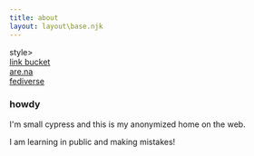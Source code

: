 ```yaml
---
title: about
layout: layout\base.njk
---
```


<html>
<head>
  <style>
    body {
  background-image: url("corydora01.gif");
  background-repeat: no-repeat;
  background-position: right top;
  background-attachment: fixed;
}</style>style>
<style>


.container {
  display: grid;
  grid-template-areas:
    "menu content";
  grid-template-columns: 1fr 3fr;
  gap: 5px;
  background-color: #aaaaaa;
  padding: 3px;
}
.container > div {
  background-color: #a6e6db;
  padding: 10px;
}
.container > div.menu {
  grid-area: menu;
  background-color:#ebf9f7;
  border: double
  ;
}
.container > div.content {
  grid-area: content;
}
.p1 {
  font-family: var(--sans-font);
}

</style>
</head>
<body>
<div class="container">
  <div class="menu"><a href="https://cedar-crown-0f4.notion.site/small-cypress-link-bucket-19d9ca30d69c8051b4f8d06e531764c3?pvs=74">link bucket</a><br><a href="https://www.are.na/small-cypress/index">are.na</a><br><a href="https://indieweb.social/@small_cypress">fediverse</a></div>
  <div class="content"><h3>howdy</h3><p>
  I'm small cypress and this is my anonymized home on the web. </p>
<p>I am learning in public and making mistakes!</div>



</div>

</body>
</html>